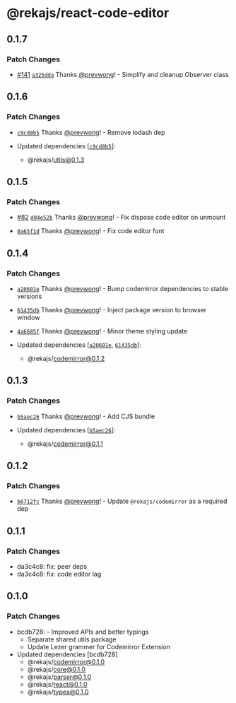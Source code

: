 # @rekajs/react-code-editor

## 0.1.7

### Patch Changes

- [#141](https://github.com/prevwong/reka.js/pull/141) [`a325dda`](https://github.com/prevwong/reka.js/commit/a325ddaac8942f426eef70eddcec167eb0a49918) Thanks [@prevwong](https://github.com/prevwong)! - Simplify and cleanup Observer class

## 0.1.6

### Patch Changes

- [`c9cd8b5`](https://github.com/prevwong/reka.js/commit/c9cd8b5ce64922e91a85e001fa62305e964ec5d6) Thanks [@prevwong](https://github.com/prevwong)! - Remove lodash dep

- Updated dependencies [[`c9cd8b5`](https://github.com/prevwong/reka.js/commit/c9cd8b5ce64922e91a85e001fa62305e964ec5d6)]:
  - @rekajs/utils@0.1.3

## 0.1.5

### Patch Changes

- [#82](https://github.com/prevwong/reka.js/pull/82) [`d04e52b`](https://github.com/prevwong/reka.js/commit/d04e52bd1e7ab100da2d4ce170c095d0239293a3) Thanks [@prevwong](https://github.com/prevwong)! - Fix dispose code editor on unmount

- [`0a65f1d`](https://github.com/prevwong/reka.js/commit/0a65f1d2e92a797153ef418a1a8f4c39428880d3) Thanks [@prevwong](https://github.com/prevwong)! - Fix code editor font

## 0.1.4

### Patch Changes

- [`a20601e`](https://github.com/prevwong/reka.js/commit/a20601e98ce9ee962d29c5c957f063c420f2e025) Thanks [@prevwong](https://github.com/prevwong)! - Bump codemirror dependencies to stable versions

- [`61435db`](https://github.com/prevwong/reka.js/commit/61435dbfb88326eabe7857e43318a45459b08343) Thanks [@prevwong](https://github.com/prevwong)! - Inject package version to browser window

- [`4a6685f`](https://github.com/prevwong/reka.js/commit/4a6685f53f092a7b39b63be1dfa7d34bf99195bf) Thanks [@prevwong](https://github.com/prevwong)! - Minor theme styling update

- Updated dependencies [[`a20601e`](https://github.com/prevwong/reka.js/commit/a20601e98ce9ee962d29c5c957f063c420f2e025), [`61435db`](https://github.com/prevwong/reka.js/commit/61435dbfb88326eabe7857e43318a45459b08343)]:
  - @rekajs/codemirror@0.1.2

## 0.1.3

### Patch Changes

- [`b5aec26`](https://github.com/prevwong/reka.js/commit/b5aec26d55685cbc3ade66a16413ef7bf3f46e4a) Thanks [@prevwong](https://github.com/prevwong)! - Add CJS bundle

- Updated dependencies [[`b5aec26`](https://github.com/prevwong/reka.js/commit/b5aec26d55685cbc3ade66a16413ef7bf3f46e4a)]:
  - @rekajs/codemirror@0.1.1

## 0.1.2

### Patch Changes

- [`b6712fc`](https://github.com/prevwong/reka.js/commit/b6712fc9096105674d0f5d50aff437e9661c0841) Thanks [@prevwong](https://github.com/prevwong)! - Update `@rekajs/codemirror` as a required dep

## 0.1.1

### Patch Changes

- da3c4c8: fix: peer deps
- da3c4c8: fix: code editor lag

## 0.1.0

### Patch Changes

- bcdb728: - Improved APIs and better typings
  - Separate shared utils package
  - Update Lezer grammer for Codemirror Extension
- Updated dependencies [bcdb728]
  - @rekajs/codemirror@0.1.0
  - @rekajs/core@0.1.0
  - @rekajs/parser@0.1.0
  - @rekajs/react@0.1.0
  - @rekajs/types@0.1.0
